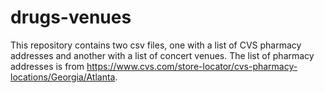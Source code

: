 # drugs-venues
This repository contains two csv files, one with a list of CVS pharmacy addresses and another with a list of concert venues. 
The list of pharmacy addresses is from https://www.cvs.com/store-locator/cvs-pharmacy-locations/Georgia/Atlanta.
